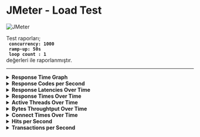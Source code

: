 # JMeter - Load Test

 ![JMeter](https://user-images.githubusercontent.com/35347777/149796843-941a0aca-4d77-4d13-a468-662f994324cd.PNG)


Test raporları; <br>
**` concurrency: 1000`**<br>
**` ramp-up: 50s`**<br>
**` loop count : 1`**<br>
değerleri ile raporlanmıştır.

---
<details>
    <summary><strong>Response Time Graph</strong></summary>

--------
 
<img width="1475" alt="1 Response Time Graph" src="https://user-images.githubusercontent.com/35347777/149793920-db4b9ecb-78d3-43af-a6d8-4445d8e67c28.png">
 
</details>

<details>
    <summary><strong>Response Codes per Second</strong></summary>

--------
 
<img width="1475" alt="2 Response Codes per Second" src="https://user-images.githubusercontent.com/35347777/149793997-ecd7c99d-28c6-430b-be1b-f64ff9b82e5d.png"> 

</details>

<details>
    <summary><strong>Response Latencies Over Time</strong></summary>

--------
 
<img width="1475" alt="3 Response Latencies Over Time" src="https://user-images.githubusercontent.com/35347777/149794164-7a31e684-9527-47a0-bd0e-6f6238e5dea2.png">  
  
</details>

<details>
    <summary><strong>Response Times Over Time</strong></summary>

--------
 
<img width="1475" alt="4 Response Times Over Time" src="https://user-images.githubusercontent.com/35347777/149794400-dae3e756-3205-4601-9151-d3fca5803487.png">   
  
</details>

<details>
    <summary><strong>Active Threads Over Time</strong></summary>

--------
 
<img width="1475" alt="5 Active Threads Over Time" src="https://user-images.githubusercontent.com/35347777/149794529-4dc97f47-b04d-4d60-b5c9-427a56d008f9.png">    

</details>

<details>
    <summary><strong>Bytes Throughtput Over Time</strong></summary>

--------
 
<img width="1475" alt="6 Bytes Throughtput Over Time" src="https://user-images.githubusercontent.com/35347777/149794638-b7b17e2e-638a-4d39-aa38-0874f23dd2fe.png">     
  
</details>

<details>
    <summary><strong>Connect Times Over Time</strong></summary>

--------
 
<img width="1475" alt="7 Connect Times Over Time" src="https://user-images.githubusercontent.com/35347777/149794839-2fb560e5-4433-453f-beba-403fca591c1f.png">      
 
</details>

<details>
    <summary><strong>Hits per Second</strong></summary>

--------
 
<img width="1475" alt="8 Hits per Second" src="https://user-images.githubusercontent.com/35347777/149794936-8b44f1d6-fa35-4602-9553-13232c29886d.png">       

</details>

<details>
    <summary><strong>Transactions per Second</strong></summary>

--------
 
<img width="1475" alt="9 Transactions per Second" src="https://user-images.githubusercontent.com/35347777/149794991-e0d93e45-2726-4584-bfe0-8cae6a570613.png">        

</details>

